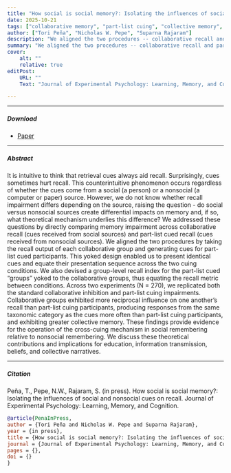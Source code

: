 ```yaml
---
title: "How social is social memory?: Isolating the influences of social and nonsocial cues on recall" 
date: 2025-10-21
tags: ["collaborative memory", "part-list cuing", "collective memory", "cross-cueing"]
author: ["Tori Peña", "Nicholas W. Pepe", "Suparna Rajaram"]
description: "We aligned the two procedures -- collaborative recall and part-list cuing recall -- by taking the recall output of each collaborative group and generating cues for part-list cued participants. This yoked design enabled us to present identical cues and equate their presentation sequence across the two  cuing conditions. We also devised a group-level recall index for the part-list cued “groups” yoked to the collaborative groups, thus equating the recall metric between conditions." 
summary: "We aligned the two procedures -- collaborative recall and part-list cuing recall -- by taking the recall output of each collaborative group and generating cues for part-list cued participants. This yoked design enabled us to present identical cues and equate their presentation sequence across the two  cuing conditions. We also devised a group-level recall index for the part-list cued “groups” yoked to the collaborative groups, thus equating the recall metric between conditions."
cover:
    alt: ""
    relative: true
editPost:
    URL: ""
    Text: "Journal of Experimental Psychology: Learning, Memory, and Cognition"

---
```


---

##### Download

+ [Paper](pena-et-al-in-press.pdf)

---

##### Abstract

It is intuitive to think that retrieval cues always aid recall. Surprisingly, cues sometimes hurt  recall. This counterintuitive phenomenon occurs regardless of whether the cues come from a  social (a person) or a nonsocial (a computer or paper) source. However, we do not know whether  recall impairment differs depending on the source, raising the question - do social versus nonsocial sources create differential impacts on memory and, if so, what theoretical mechanism  underlies this difference? We addressed these questions by directly comparing memory impairment across collaborative recall (cues received from social sources) and part-list cued recall (cues received from nonsocial sources). We aligned the two procedures by taking the recall output of each collaborative group and generating cues for part-list cued participants. This yoked design enabled us to present identical cues and equate their presentation sequence across the two cuing conditions. We also devised a group-level recall index for the part-list cued “groups” yoked to the collaborative groups, thus equating the recall metric between conditions. Across two experiments (N = 270), we replicated both the standard collaborative inhibition and part-list cuing impairments. Collaborative groups exhibited more reciprocal influence on one another’s recall than part-list cuing participants, producing responses from the same taxonomic category as the cues more often than part-list cuing participants, and exhibiting greater collective memory. These findings provide evidence for the operation of the cross-cuing mechanism in social  remembering relative to nonsocial remembering. We discuss these theoretical contributions and implications for education, information transmission, beliefs, and collective narratives. 

---

##### Citation

Peña, T., Pepe, N.W., Rajaram, S. (in press). How social is social memory?: Isolating the influences of social and nonsocial cues on recall. Journal of Experimental Psychology: Learning, Memory, and Cognition.

```BibTeX
@article{PenaInPress,
author = {Tori Peña and Nicholas W. Pepe and Suparna Rajaram},
year = {in press},
title = {How social is social memory?: Isolating the influences of social and nonsocial cues on recall},
journal = {Journal of Experimental Psychology: Learning, Memory, and Cognition},
pages = {},
doi = {}
}